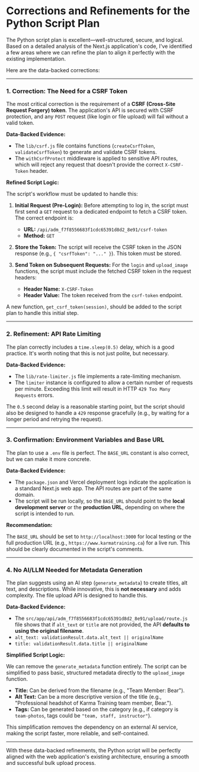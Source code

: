 # Corrections and Refinements for the Python Script Plan

The Python script plan is excellent—well-structured, secure, and logical. Based on a detailed analysis of the Next.js application's code, I've identified a few areas where we can refine the plan to align it perfectly with the existing implementation.

Here are the data-backed corrections:

---

### 1. Correction: The Need for a CSRF Token

The most critical correction is the requirement of a **CSRF (Cross-Site Request Forgery) token**. The application's API is secured with CSRF protection, and any `POST` request (like login or file upload) will fail without a valid token.

**Data-Backed Evidence:**
*   The `lib/csrf.js` file contains functions (`createCsrfToken`, `validateCsrfToken`) to generate and validate CSRF tokens.
*   The `withCsrfProtect` middleware is applied to sensitive API routes, which will reject any request that doesn't provide the correct `X-CSRF-Token` header.

**Refined Script Logic:**

The script's workflow must be updated to handle this:

1.  **Initial Request (Pre-Login):** Before attempting to log in, the script must first send a `GET` request to a dedicated endpoint to fetch a CSRF token. The correct endpoint is:
    *   **URL:** `/api/adm_f7f8556683f1cdc65391d8d2_8e91/csrf-token`
    *   **Method:** `GET`

2.  **Store the Token:** The script will receive the CSRF token in the JSON response (e.g., `{ "csrfToken": "..." }`). This token must be stored.

3.  **Send Token on Subsequent Requests:** For the `login` and `upload_image` functions, the script must include the fetched CSRF token in the request headers:
    *   **Header Name:** `X-CSRF-Token`
    *   **Header Value:** The token received from the `csrf-token` endpoint.

A new function, `get_csrf_token(session)`, should be added to the script plan to handle this initial step.

---

### 2. Refinement: API Rate Limiting

The plan correctly includes a `time.sleep(0.5)` delay, which is a good practice. It's worth noting that this is not just polite, but necessary.

**Data-Backed Evidence:**
*   The `lib/rate-limiter.js` file implements a rate-limiting mechanism.
*   The `limiter` instance is configured to allow a certain number of requests per minute. Exceeding this limit will result in HTTP `429 Too Many Requests` errors.

The `0.5` second delay is a reasonable starting point, but the script should also be designed to handle a `429` response gracefully (e.g., by waiting for a longer period and retrying the request).

---

### 3. Confirmation: Environment Variables and Base URL

The plan to use a `.env` file is perfect. The `BASE_URL` constant is also correct, but we can make it more concrete.

**Data-Backed Evidence:**
*   The `package.json` and Vercel deployment logs indicate the application is a standard Next.js web app. The API routes are part of the same domain.
*   The script will be run locally, so the `BASE_URL` should point to the **local development server** or the **production URL**, depending on where the script is intended to run.

**Recommendation:**

The `BASE_URL` should be set to `http://localhost:3000` for local testing or the full production URL (e.g., `https://www.karmatraining.ca`) for a live run. This should be clearly documented in the script's comments.

---

### 4. No AI/LLM Needed for Metadata Generation

The plan suggests using an AI step (`generate_metadata`) to create titles, alt text, and descriptions. While innovative, this is **not necessary** and adds complexity. The file upload API is designed to handle this.

**Data-Backed Evidence:**
*   The `src/app/api/adm_f7f8556683f1cdc65391d8d2_8e91/upload/route.js` file shows that if `alt_text` or `title` are not provided, the API **defaults to using the original filename**.
*   `alt_text: validationResult.data.alt_text || originalName`
*   `title: validationResult.data.title || originalName`

**Simplified Script Logic:**

We can remove the `generate_metadata` function entirely. The script can be simplified to pass basic, structured metadata directly to the `upload_image` function.

*   **Title:** Can be derived from the filename (e.g., "Team Member: Bear").
*   **Alt Text:** Can be a more descriptive version of the title (e.g., "Professional headshot of Karma Training team member, Bear.").
*   **Tags:** Can be generated based on the category (e.g., if category is `team-photos`, tags could be `"team, staff, instructor"`).

This simplification removes the dependency on an external AI service, making the script faster, more reliable, and self-contained.

---

With these data-backed refinements, the Python script will be perfectly aligned with the web application's existing architecture, ensuring a smooth and successful bulk upload process.
